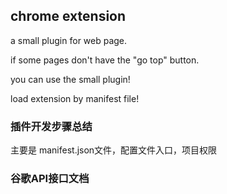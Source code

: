 ## chrome extension

a small plugin for web page.

if some pages don't have the "go top" button.

you can use the small plugin!


load extension by manifest file!

### 插件开发步骤总结

主要是 manifest.json文件，配置文件入口，项目权限

### 谷歌API接口文档
